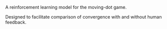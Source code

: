 A reinforcement learning model for the moving-dot game.

Designed to facilitate comparison of convergence with and without human feedback.
